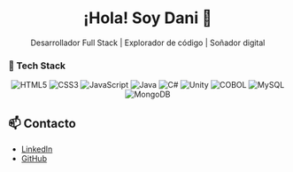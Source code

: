 <h1 align="center">¡Hola! Soy <strong>Dani</strong> 👋</h1>
<p align="center">Desarrollador Full Stack | Explorador de código | Soñador digital</p>


### 🧰 Tech Stack

<p align="center">
  <img src="https://img.shields.io/badge/-HTML5-E34F26?style=flat&logo=html5&logoColor=white" alt="HTML5"/>
  <img src="https://img.shields.io/badge/-CSS3-1572B6?style=flat&logo=css3&logoColor=white" alt="CSS3"/>
  <img src="https://img.shields.io/badge/-JavaScript-F7DF1E?style=flat&logo=javascript&logoColor=black" alt="JavaScript"/>
  <img src="https://img.shields.io/badge/-Java-E34F26?style=flat&logo=java&logoColor=white" alt="Java"/>
  <img src="https://img.shields.io/badge/-C%23-A020F0?style=flat&logo=c-sharp&logoColor=white" alt="C#"/>
  <img src="https://img.shields.io/badge/-Unity-000?style=flat&logo=unity&logoColor=white" alt="Unity"/>
  <img src="https://img.shields.io/badge/-COBOL-35495E?style=flat&logo=gnu&logoColor=white" alt="COBOL"/>
  <img src="https://img.shields.io/badge/-MySQL-4479A1?style=flat&logo=mysql&logoColor=white" alt="MySQL"/>
  <img src="https://img.shields.io/badge/-MongoDB-47A248?style=flat&logo=mongodb&logoColor=white" alt="MongoDB"/>
</p>

## 📫 Contacto

- [LinkedIn](https://www.linkedin.com/in/https://www.linkedin.com/in/daniel-herrero-rabas%C3%B3-29023469/)
- [GitHub](https://github.com/Dani-06AM)

